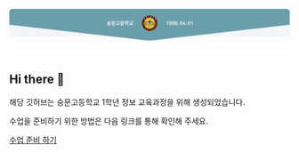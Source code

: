 ![상단베너](https://github.com/soongmoon-info/.github/blob/main/source/img/img1.png)

## Hi there 👋

해당 깃허브는 숭문고등학교 1학년 정보 교육과정을 위해 생성되었습니다.

수업을 준비하기 위한 방법은 다음 링크를 통해 확인해 주세요.

[수업 준비 하기](https://glaze-cast-2d8.notion.site/2-1d112059343147608e0bc5c8f207ac2e)
<!--

**Here are some ideas to get you started:**

🙋‍♀️ A short introduction - what is your organization all about?
🌈 Contribution guidelines - how can the community get involved?
👩‍💻 Useful resources - where can the community find your docs? Is there anything else the community should know?
🍿 Fun facts - what does your team eat for breakfast?
🧙 Remember, you can do mighty things with the power of [Markdown](https://docs.github.com/github/writing-on-github/getting-started-with-writing-and-formatting-on-github/basic-writing-and-formatting-syntax)
-->

